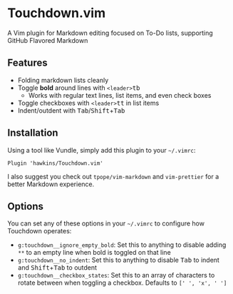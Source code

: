 # Touchdown.vim

A Vim plugin for Markdown editing focused on To-Do lists, supporting GitHub Flavored Markdown

## Features

- Folding markdown lists cleanly
- Toggle **bold** around lines with <kbd>`<leader>`tb</kbd>
  - Works with regular text lines, list items, and even check boxes
- Toggle checkboxes with <kbd>`<leader>`tt</kbd> in list items
- Indent/outdent with <kbd>Tab</kbd>/<kbd>Shift</kbd>+<kbd>Tab</kbd>

## Installation

Using a tool like Vundle, simply add this plugin to your `~/.vimrc`:

```
Plugin 'hawkins/Touchdown.vim'
```

I also suggest you check out `tpope/vim-markdown` and `vim-prettier` for a better Markdown experience.

## Options

You can set any of these options in your `~/.vimrc` to configure how Touchdown operates:

- `g:touchdown__ignore_empty_bold`: Set this to anything to disable adding `**` to an empty line when bold is toggled on that line
- `g:touchdown__no_indent`: Set this to anything to disable <kbd>Tab</kbd> to indent and <kbd>Shift</kbd>+<kbd>Tab</kbd> to outdent
- `g:touchdown__checkbox_states`: Set this to an array of characters to rotate between when toggling a checkbox. Defaults to `[' ', 'x', ' ']`
